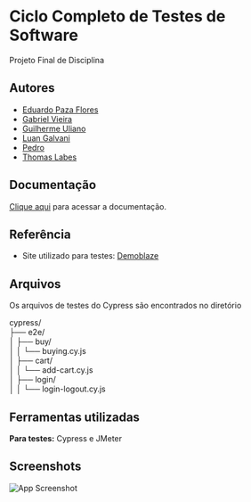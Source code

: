 
# Ciclo Completo de Testes de Software

Projeto Final de Disciplina


## Autores

- [Eduardo Paza Flores](https://github.com/Eduardopaza)
- [Gabriel Vieira](https://github.com/Gabrielvieira1215)
- [Guilherme Uliano](https://github.com/guilhermeuliano)
- [Luan Galvani](https://github.com/Luangalvani)
- [Pedro](https://github.com/SmurfdoPedro)
- [Thomas Labes](https://github.com/Thomaslabes)
## Documentação

 [Clique aqui](https://link-da-documentação) para acessar a documentação.


## Referência

 - Site utilizado  para testes: [Demoblaze](https://www.demoblaze.com/index.html)



## Arquivos 

Os arquivos de testes do Cypress são encontrados no diretório

cypress/\
├── e2e/\
│   ├── buy/\
│   │   └── buying.cy.js\
│   ├── cart/\
│   │   └── add-cart.cy.js\
│   ├── login/\
│   │   └── login-logout.cy.js


## Ferramentas utilizadas

**Para testes:** Cypress e JMeter


## Screenshots

![App Screenshot](https://via.placeholder.com/468x300?text=App+Screenshot+Here)

